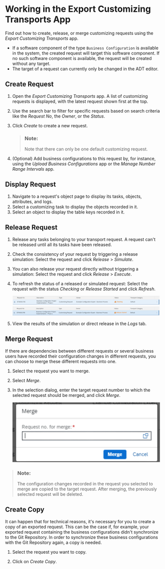 <!-- loiocc16fd0c10ef4ed39a50ac718c71e5a8 -->

# Working in the Export Customizing Transports App

Find out how to create, release, or merge customizing requests using the *Export Customizing Transports* app.

-   If a software component of the type `Business Configuration` is available in the system, the created request will target this software component. If no such software component is available, the request will be created without any target.
-   The target of a request can currently only be changed in the ADT editor.



<a name="loiocc16fd0c10ef4ed39a50ac718c71e5a8__section_qfh_hwf_bpb"/>

## Create Request

1.  Open the *Export Customizing Transports* app. A list of customizing requests is displayed, with the latest request shown first at the top.
2.  Use the search bar to filter for specific requests based on search criteria like the *Request No*, the *Owner*, or the *Status*.
3.  Click *Create* to create a new request.

    > ### Note:  
    > Note that there can only be one default customizing request.

4.  \(Optional\) Add business configurations to this request by, for instance, using the *Upload Business Configurations* app or the *Manage Number Range Intervals* app.



<a name="loiocc16fd0c10ef4ed39a50ac718c71e5a8__section_kcp_j5s_vrb"/>

## Display Request

1.  Navigate to a request's object page to display its tasks, objects, attributes, and logs.
2.  Select a customizing task to display the objects recorded in it.
3.  Select an object to display the table keys recorded in it.



<a name="loiocc16fd0c10ef4ed39a50ac718c71e5a8__section_wmc_m5s_vrb"/>

## Release Request

1.  Release any tasks belonging to your transport request. A request can't be released until all its tasks have been released.
2.  Check the consistency of your request by triggering a release simulation: Select the request and click *Release* \> *Simulate*.
3.  You can also release your request directly without triggering a simulation: Select the request and click *Release* \> *Execute*.

4.  To refresh the status of a released or simulated request: Select the request with the status *Checking* or *Release Started* and click *Refresh*.

     ![](images/RefreshImage_9bb7b10.png) 

5.  View the results of the simulation or direct release in the *Logs* tab.




<a name="loiocc16fd0c10ef4ed39a50ac718c71e5a8__section_mh5_ljs_vrb"/>

## Merge Request

If there are dependencies between different requests or several business users have recorded their configuration changes in different requests, you can choose to merge these different requests into one.

1.  Select the request you want to merge.

2.  Select *Merge*.

3.  In the selection dialog, enter the target request number to which the selected request should be merged, and click *Merge*.

     ![](images/MergeScreen_b7973c1.png) 


> ### Note:  
> The configuration changes recorded in the request you selected to merge are copied to the target request. After merging, the previously selected request will be deleted.



<a name="loiocc16fd0c10ef4ed39a50ac718c71e5a8__section_ljq_mjs_vrb"/>

## Create Copy

It can happen that for technical reasons, it's necessary for you to create a copy of an exported request. This can be the case if, for example, your exported request containing the business configurations didn't synchronize to the Git Repository. In order to synchronize these business configurations with the Git Repository again, a copy is needed.

1.  Select the request you want to copy.

2.  Click on *Create Copy*.


